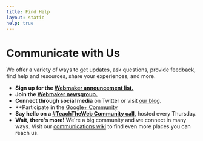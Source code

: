 ```yaml
---
title: Find Help
layout: static
help: true
---
```

# Communicate with Us
We offer a variety of ways to get updates, ask questions, provide feedback, find help and resources, share your experiences, and more.

* **Sign up for the <a href="//sendto.mozilla.org/page/s/sign-up-for-mozilla?source=default_signup">Webmaker announcement list.</a>**
* **Join the <a href="https://lists.mozilla.org/listinfo/webmaker">Webmaker newsgroup.</a>** 
* **Connect through social media** on Twitter or visit <a href="//blog.webmaker.org/">our blog</a>.
* **Participate in the <a href="http://mzl.la/gpluswebmaker">Google+ Community</a>
* **Say hello on a <a href="//wiki.mozilla.org/Webmaker/TeachTheWeb/Calls"> #TeachTheWeb Community call</a>,** hosted every Thursday.
* **Wait, there's more!** We're a big community and we connect in many ways. Visit our <a href="//wiki.mozilla.org/Webmakers/Communications">communications wiki</a> to find even more places you can reach us.